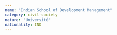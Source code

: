 ```yaml
---
name: "Indian School of Development Management"
category: civil-society
nature: "Université"
nationality: IND
---
```

